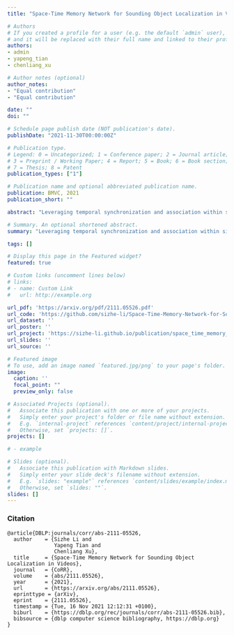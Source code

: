 ```yaml
---
title: "Space-Time Memory Network for Sounding Object Localization in Videos"

# Authors
# If you created a profile for a user (e.g. the default `admin` user), write the username (folder name) here 
# and it will be replaced with their full name and linked to their profile.
authors:
- admin
- yapeng_tian
- chenliang_xu

# Author notes (optional)
author_notes:
- "Equal contribution"
- "Equal contribution"

date: ""
doi: ""

# Schedule page publish date (NOT publication's date).
publishDate: "2021-11-30T00:00:00Z"

# Publication type.
# Legend: 0 = Uncategorized; 1 = Conference paper; 2 = Journal article;
# 3 = Preprint / Working Paper; 4 = Report; 5 = Book; 6 = Book section;
# 7 = Thesis; 8 = Patent
publication_types: ["1"]

# Publication name and optional abbreviated publication name.
publication: BMVC, 2021
publication_short: ""

abstract: "Leveraging temporal synchronization and association within sight and sound is an essential step towards robust localization of sounding objects. To this end, we propose a space-time memory network for sounding object localization in videos."

# Summary. An optional shortened abstract.
summary: "Leveraging temporal synchronization and association within sight and sound is an essential step towards robust localization of sounding objects. To this end, we propose a space-time memory network for sounding object localization in videos."

tags: []

# Display this page in the Featured widget?
featured: true

# Custom links (uncomment lines below)
# links:
# - name: Custom Link
#   url: http://example.org

url_pdf: 'https://arxiv.org/pdf/2111.05526.pdf'
url_code: 'https://github.com/sizhe-li/Space-Time-Memory-Network-for-Sounding-Object-Localization-in-Videos'
url_dataset: ''
url_poster: ''
url_project: 'https://sizhe-li.github.io/publication/space_time_memory_bmvc2021/'
url_slides: ''
url_source: ''

# Featured image
# To use, add an image named `featured.jpg/png` to your page's folder. 
image:
  caption: ''
  focal_point: ""
  preview_only: false

# Associated Projects (optional).
#   Associate this publication with one or more of your projects.
#   Simply enter your project's folder or file name without extension.
#   E.g. `internal-project` references `content/project/internal-project/index.md`.
#   Otherwise, set `projects: []`.
projects: []

# - example

# Slides (optional).
#   Associate this publication with Markdown slides.
#   Simply enter your slide deck's filename without extension.
#   E.g. `slides: "example"` references `content/slides/example/index.md`.
#   Otherwise, set `slides: ""`.
slides: []
---
```



### Citation

```
@article{DBLP:journals/corr/abs-2111-05526,
  author    = {Sizhe Li and
               Yapeng Tian and
               Chenliang Xu},
  title     = {Space-Time Memory Network for Sounding Object Localization in Videos},
  journal   = {CoRR},
  volume    = {abs/2111.05526},
  year      = {2021},
  url       = {https://arxiv.org/abs/2111.05526},
  eprinttype = {arXiv},
  eprint    = {2111.05526},
  timestamp = {Tue, 16 Nov 2021 12:12:31 +0100},
  biburl    = {https://dblp.org/rec/journals/corr/abs-2111-05526.bib},
  bibsource = {dblp computer science bibliography, https://dblp.org}
}
```



<!-- {{% callout note %}}
Click the *Cite* button above to demo the feature to enable visitors to import publication metadata into their reference management software.
{{% /callout %}}

{{% callout note %}}
Create your slides in Markdown - click the *Slides* button to check out the example.
{{% /callout %}}

Supplementary notes can be added here, including [code, math, and images](https://wowchemy.com/docs/writing-markdown-latex/). -->

